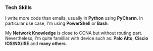 



### Tech Skills

I write more code than emails, usually in **Python** using **PyCharm**. In particular use case, I'm using **PowerShell** or **Bash**. 

My **Network Knowledge** is close to CCNA but without routing part. Nevertheless, I'm quite familliar with device such as: **Palo Alto**, **Ciscio IOS/NX/ISE** and **many others**.

 